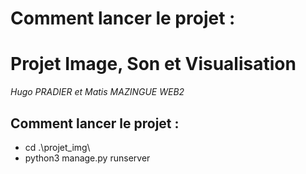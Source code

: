 # Comment lancer le projet :
# Projet Image, Son et Visualisation

_Hugo PRADIER et Matis MAZINGUE WEB2_

## Comment lancer le projet :

- cd .\projet_img\
- python3 manage.py runserver
